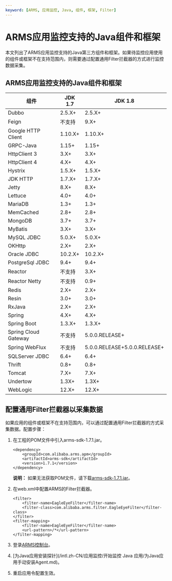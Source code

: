 ```yaml
---
keyword: [ARMS, 应用监控, Java, 组件, 框架, Filter]
---
```


# ARMS应用监控支持的Java组件和框架

本文列出了ARMS应用监控支持的Java第三方组件和框架。如果待监控应用使用的组件或框架不在支持范围内，则需要通过配置通用Filter拦截器的方式进行监控数据采集。

## ARMS应用监控支持的Java组件和框架

|组件|JDK 1.7|JDK 1.8|
|--|-------|-------|
|Dubbo|2.5.X+|2.5.X+|
|Feign|不支持|9.X+|
|Google HTTP Client|1.10.X+|1.10.X+|
|GRPC-Java|1.15+|1.15+|
|HttpClient 3|3.X+|3.X+|
|HttpClient 4|4.X+|4.X+|
|Hystrix|1.5.X+|1.5.X+|
|JDK HTTP|1.7.X+|1.7.X+|
|Jetty|8.X+|8.X+|
|Lettuce|4.0+|4.0+|
|MariaDB|1.3+|1.3+|
|MemCached|2.8+|2.8+|
|MongoDB|3.7+|3.7+|
|MyBatis|3.X+|3.X+|
|MySQL JDBC|5.0.X+|5.0.X+|
|OKHttp|2.X+|2.X+|
|Oracle JDBC|10.2.X+|10.2.X+|
|PostgreSql JDBC|9.4+|9.4+|
|Reactor|不支持|3.X+|
|Reactor Netty|不支持|0.9+|
|Redis|2.X+|2.X+|
|Resin|3.0+|3.0+|
|RxJava|2.X+|2.X+|
|Spring|4.X+|4.X+|
|Spring Boot|1.3.X+|1.3.X+|
|Spring Cloud Gateway|不支持|5.0.0.RELEASE+|
|Spring WebFlux|不支持|5.0.0.RELEASE+5.0.0.RELEASE+|
|SQLServer JDBC|6.4+|6.4+|
|Thrift|0.8+|0.8+|
|Tomcat|7.X+|7.X+|
|Undertow|1.3X+|1.3X+|
|WebLogic|12.X+|12.X+|

## 配置通用Filter拦截器以采集数据

如果应用的组件或框架不在支持范围内，可以通过配置通用Filter拦截器的方式采集数据。配置步骤：

1.  在工程的POM文件中引入arms-sdk-1.7.1.jar。

    ```
    <dependency>
        <groupId>com.alibaba.arms.apm</groupId>
        <artifactId>arms-sdk</artifactId>
        <version>1.7.1</version>
    </dependency>
    ```

    **说明：** 如果无法获取POM文件，请下载[arms-sdk-1.7.1.jar](https://aliware-images.oss-cn-hangzhou.aliyuncs.com/arms/arms-sdk-1.7.1.jar)。

2.  在web.xml中配置ARMS的Filter拦截器。

    ```
    <filter>
        <filter-name>EagleEyeFilter</filter-name>
        <filter-class>com.alibaba.arms.filter.EagleEyeFilter</filter-class>
    </filter>
    <filter-mapping>
        <filter-name>EagleEyeFilter</filter-name>
        <url-pattern>/*</url-pattern>
    </filter-mapping>
    ```

3.  登录[ARMS控制台](https://arms-intl.console.aliyun.com/)。
4.  [为Java应用安装探针](/intl.zh-CN/应用监控/开始监控 Java 应用/为Java应用手动安装Agent.md)。
5.  重启应用令配置生效。


